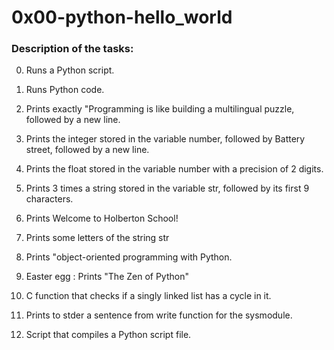 # 0x00-python-hello_world

### Description of the tasks: 

0. Runs a Python script.

1. Runs Python code.

2. Prints exactly "Programming is like building a multilingual puzzle, followed by a new line.

3. Prints the integer stored in the variable number, followed by Battery street, followed by a new line.

4. Prints the float stored in the variable number with a precision of 2 digits.

5. Prints 3 times a string stored in the variable str, followed by its first 9 characters.

6. Prints Welcome to Holberton School!

7. Prints some letters of the string str

8. Prints "object-oriented programming with Python.

9. Easter egg : Prints "The Zen of Python"

10. C function that checks if a singly linked list has a cycle in it.

100. Prints to stder a sentence from write function for the sysmodule.

101. Script that compiles a Python script file.
